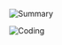 ![Summary](https://github-profile-summary-cards.vercel.app/api/cards/profile-details?username=mutieta&theme=github_dark)

![Coding](https://img.shields.io/badge/LEARNING%20-PYTHOn-blue?style=flat-square&logo=python)

